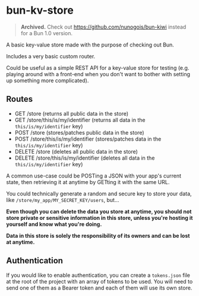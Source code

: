 # bun-kv-store

> **Archived.** Check out https://github.com/nunogois/bun-kiwi instead for a Bun 1.0 version.

A basic key-value store made with the purpose of checking out Bun.

Includes a very basic custom router.

Could be useful as a simple REST API for a key-value store for testing (e.g. playing around with a front-end when you don't want to bother with setting up something more complicated).

## Routes

- GET /store (returns all public data in the store)
- GET /store/this/is/my/identifier (returns all data in the `this/is/my/identifier` key)
- POST /store (stores/patches public data in the store)
- POST /store/this/is/my/identifier (stores/patches data in the `this/is/my/identifier` key)
- DELETE /store (deletes all public data in the store)
- DELETE /store/this/is/my/identifier (deletes all data in the `this/is/my/identifier` key)

A common use-case could be POSTing a JSON with your app's current state, then retrieving it at anytime by GETting it with the same URL.

You could technically generate a random and secure key to store your data, like `/store/my_app/MY_SECRET_KEY/users`, but...

**Even though you can delete the data you store at anytime, you should not store private or sensitive information in this store, unless you're hosting it yourself and know what you're doing.**

**Data in this store is solely the responsibility of its owners and can be lost at anytime.**

## Authentication

If you would like to enable authentication, you can create a `tokens.json` file at the root of the project with an array of tokens to be used. You will need to send one of them as a Bearer token and each of them will use its own store.
